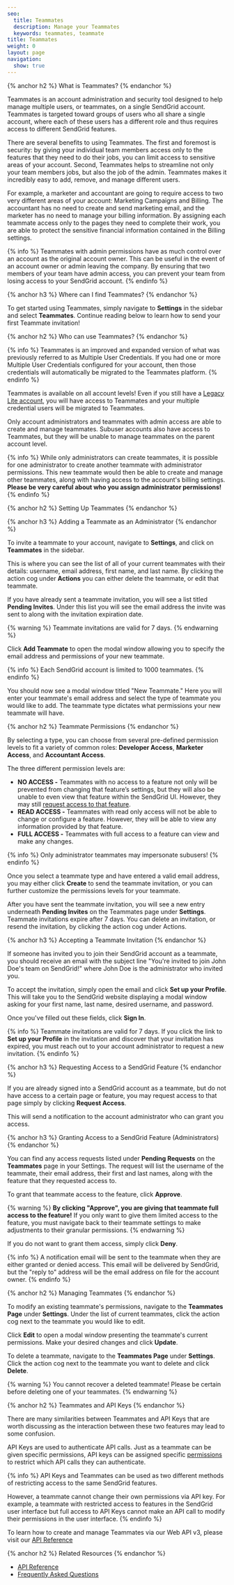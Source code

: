```yaml
---
seo:
  title: Teammates
  description: Manage your Teammates
  keywords: teammates, teammate
title: Teammates
weight: 0
layout: page
navigation:
  show: true
---
```


{% anchor h2 %}
What is Teammates?
{% endanchor %}

Teammates is an account administration and security tool designed to help manage multiple users, or teammates, on a single SendGrid account. Teammates is targeted toward groups of users who all share a single account, where each of these users has a different role and thus requires access to different SendGrid features.

There are several benefits to using Teammates. The first and foremost is security: by giving your individual team members access only to the features that they need to do their jobs, you can limit access to sensitive areas of your account. Second, Teammates helps to streamline not only your team members jobs, but also the job of the admin. Teammates makes it incredibly easy to add, remove, and manage different users.

For example, a marketer and accountant are going to require access to two very different areas of your account: Marketing Campaigns and Billing. The accountant has no need to create and send marketing email, and the marketer has no need to manage your billing information. By assigning each teammate access only to the pages they need to complete their work, you are able to protect the sensitive financial information contained in the Billing settings.

{% info %}
Teammates with admin permissions have as much control over an account as the original account owner. This can be useful in the event of an account owner or admin leaving the company. By ensuring that two members of your team have admin access, you can prevent your team from losing access to your SendGrid account.
{% endinfo %}

{% anchor h3 %}
Where can I find Teammates?
{% endanchor %}

To get started using Teammates, simply navigate to **Settings** in the sidebar and select **Teammates**. Continue reading below to learn how to send your first Teammate invitation!

{% anchor h2 %}
Who can use Teammates?
{% endanchor %}

{% info %}
Teammates is an improved and expanded version of what was previously referred to as Multiple User Credentials. If you had one or more Multiple User Credentials configured for your account, then those credentials will automatically be migrated to the Teammates platform.
{% endinfo %}

Teammates is available on all account levels! Even if you still have a [Legacy Lite account]({{root_url}}/Classroom/Basics/Billing/legacy_lite_plan.html), you will have access to Teammates and your multiple credential users will be migrated to Teammates.

Only account administrators and teammates with admin access are able to create and manage teammates. Subuser accounts also have access to Teammates, but they will be unable to manage teammates on the parent account level.

{% info %}
While only administrators can create teammates, it is possible for one administrator to create another teammate with administrator permissions. This new teammate would then be able to create and manage other teammates, along with having access to the account's billing settings. **Please be very careful about who you assign administrator permissions!**
{% endinfo %}

{% anchor h2 %}
Setting Up Teammates
{% endanchor %}

{% anchor h3 %}
Adding a Teammate as an Administrator
{% endanchor %}

To invite a teammate to your account, navigate to **Settings**, and click on **Teammates** in the sidebar.

This is where you can see the list of all of your current teammates with their details: username, email address, first name, and last name. By clicking the action cog under **Actions** you can either delete the teammate, or edit that teammate.

If you have already sent a teammate invitation, you will see a list titled **Pending Invites**. Under this list you will see the email address the invite was sent to along with the invitation expiration date.

{% warning %}
Teammate invitations are valid for 7 days.
{% endwarning %}

Click **Add Teammate** to open the modal window allowing you to specify the email address and permissions of your new teammate.

{% info %}
Each SendGrid account is limited to 1000 teammates.
{% endinfo %}

You should now see a modal window titled "New Teammate." Here you will enter your teammate's email address and select the type of teammate you would like to add. The teammate type dictates what permissions your new teammate will have.

{% anchor h2 %}
Teammate Permissions
{% endanchor %}

By selecting a type, you can choose from several pre-defined permission levels to fit a variety of common roles: **Developer Access**, **Marketer Access**, and **Accountant Access**.

The three different permission levels are:

* **NO ACCESS -** Teammates with no access to a feature not only will be prevented from changing that feature’s settings, but they will also be unable to even view that feature within the SendGrid UI. However, they may still [request access to that feature](#-Requesting-Access-to-a-SendGrid-Feature).
* **READ ACCESS -** Teammates with read only access will not be able to change or configure a feature. However, they will be able to view any information provided by that feature.
* **FULL ACCESS -** Teammates with full access to a feature can view and make any changes.

{% info %}
Only administrator teammates may impersonate subusers!
{% endinfo %}

Once you select a teammate type and have entered a valid email address, you may either click **Create** to send the teammate invitation, or you can further customize the permissions levels for your teammate.

After you have sent the teammate invitation, you will see a new entry underneath **Pending Invites** on the Teammates page under **Settings**. Teammate invitations expire after 7 days. You can delete an invitation, or resend the invitation, by clicking the action cog under Actions.

{% anchor h3 %}
Accepting a Teammate Invitation
{% endanchor %}

If someone has invited you to join their SendGrid account as a teammate, you should receive an email with the subject line "You're invited to join John Doe's team on SendGrid!" where John Doe is the administrator who invited you.

To accept the invitation, simply open the email and click **Set up your Profile**. This will take you to the SendGrid website displaying a modal window asking for your first name, last name, desired username, and password.

Once you've filled out these fields, click **Sign In**.

{% info %}
Teammate invitations are valid for 7 days. If you click the link to **Set up your Profile** in the invitation and discover that your invitation has expired, you must reach out to your account administrator to request a new invitation.
{% endinfo %}

{% anchor h3 %}
Requesting Access to a SendGrid Feature
{% endanchor %}

If you are already signed into a SendGrid account as a teammate, but do not have access to a certain page or feature, you may request access to that page simply by clicking **Request Access**.

This will send a notification to the account administrator who can grant you access.

{% anchor h3 %}
Granting Access to a SendGrid Feature (Administrators)
{% endanchor %}

You can find any access requests listed under **Pending Requests** on the **Teammates** page in your Settings. The request will list the username of the teammate, their email address, their first and last names, along with the feature that they requested access to.

To grant that teammate access to the feature, click **Approve**.

{% warning %}
**By clicking "Approve", you are giving that teammate full access to the feature!** If you only want to give them limited access to the feature, you must navigate back to their teammate settings to make adjustments to their granular permissions.
{% endwarning %}

If you do not want to grant them access, simply click **Deny**.

{% info %}
A notification email will be sent to the teammate when they are either granted or denied access. This email will be delivered by SendGrid, but the "reply to" address will be the email address on file for the account owner.
{% endinfo %}

{% anchor h2 %}
Managing Teammates
{% endanchor %}

To modify an existing teammate's permissions, navigate to the **Teammates Page** under **Settings**. Under the list of current teammates, click the action cog next to the teammate you would like to edit.

Click **Edit** to open a modal window presenting the teammate's current permissions. Make your desired changes and click **Update**.

To delete a teammate, navigate to the **Teammates Page** under **Settings**. Click the action cog next to the teammate you want to delete and click **Delete**.

{% warning %}
You cannot recover a deleted teammate! Please be certain before deleting one of your teammates.
{% endwarning %}

{% anchor h2 %}
Teammates and API Keys
{% endanchor %}

There are many similarities between Teammates and API Keys that are worth discussing as the interaction between these two features may lead to some confusion.

API Keys are used to authenticate API calls. Just as a teammate can be given specific permissions, API keys can be assigned specific [permissions]({{root_url}}/Classroom/Basics/API/api_key_permissions.html) to restrict which API calls they can authenticate.

{% info %}
API Keys and Teammates can be used as two different methods of restricting access to the same SendGrid features.

However, a teammate cannot change their own permissions via API key. For example, a teammate with restricted access to features in the SendGrid user interface but full access to API Keys cannot make an API call to modify their permissions in the user interface.
{% endinfo %}

To learn how to create and manage Teammates via our Web API v3, please visit our [API Reference]({{root_url}}/API_Reference/Web_API_v3/teammates.html)

{% anchor h2 %}
Related Resources
{% endanchor %}

* [API Reference]({{root_url}}/API_Reference/Web_API_v3/teammates.html)
* [Frequently Asked Questions]({{root_url}}/Classroom/Basics/Account/teammates_frequently_asked_questions.html)

